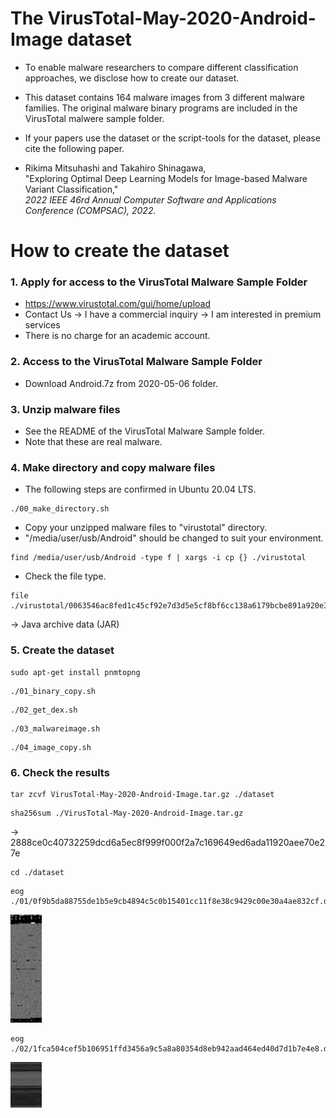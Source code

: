 # The VirusTotal-May-2020-Android-Image dataset

* To enable malware researchers to compare different classification approaches, we disclose how to create our dataset.

* This dataset contains 164 malware images from 3 different malware families. The original malware binary programs are included in the VirusTotal malwere sample folder.

* If your papers use the dataset or the script-tools for the dataset, please cite the following paper.

* Rikima Mitsuhashi and Takahiro Shinagawa, <br>
"Exploring Optimal Deep Learning Models for Image-based Malware Variant Classification,"<br>
*2022 IEEE 46rd Annual Computer Software and Applications Conference (COMPSAC), 2022.*

# How to create the dataset
### 1. Apply for access to the VirusTotal Malware Sample Folder

* https://www.virustotal.com/gui/home/upload
* Contact Us -> I have a commercial inquiry -> I am interested in premium services
* There is no charge for an academic account.

### 2. Access to the VirusTotal Malware Sample Folder 

* Download Android.7z from 2020-05-06 folder.

### 3. Unzip malware files
* See the README of the VirusTotal Malware Sample folder.
* Note that these are real malware.

### 4. Make directory and copy malware files
* The following steps are confirmed in Ubuntu 20.04 LTS.
```
./00_make_directory.sh
```
* Copy your unzipped malware files to "virustotal" directory.
* "/media/user/usb/Android" should be changed to suit your environment.
```
find /media/user/usb/Android -type f | xargs -i cp {} ./virustotal
```
* Check the file type. 
```
file ./virustotal/0063546ac8fed1c45cf92e7d3d5e5cf8bf6cc138a6179bcbe891a920e3f49e76
```
-> Java archive data (JAR)

### 5. Create the dataset
```
sudo apt-get install pnmtopng
```
```
./01_binary_copy.sh
```
```
./02_get_dex.sh
```
```
./03_malwareimage.sh
```
```
./04_image_copy.sh
```


### 6. Check the results
```
tar zcvf VirusTotal-May-2020-Android-Image.tar.gz ./dataset
```
```
sha256sum ./VirusTotal-May-2020-Android-Image.tar.gz
```
-> 2888ce0c40732259dcd6a5ec8f999f000f2a7c169649ed6ada11920aee70e27e
```
cd ./dataset
```
```
eog ./01/0f9b5da88755de1b5e9cb4894c5c0b15401cc11f8e38c9429c00e30a4ae832cf.dex.png
```
<img src="./sample01.png" width=10%>

```
eog ./02/1fca504cef5b106951ffd3456a9c5a8a80354d8eb942aad464ed40d7d1b7e4e8.dex.png
```
<img src="./sample02.png" width=10%>
